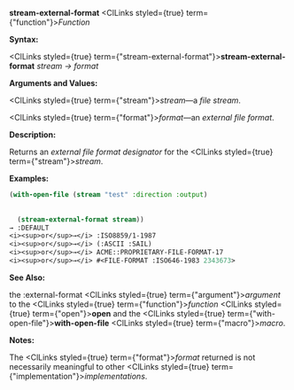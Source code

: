 **stream-external-format** <ClLinks styled={true} term={"function"}><i>Function</i></ClLinks> 



**Syntax:** 



<ClLinks styled={true} term={"stream-external-format"}><b>stream-external-format</b></ClLinks> *stream → format* 



**Arguments and Values:** 



<ClLinks styled={true} term={"stream"}><i>stream</i></ClLinks>—a *file stream*. 



<ClLinks styled={true} term={"format"}><i>format</i></ClLinks>—an *external file format*. 



**Description:** 



Returns an *external file format designator* for the <ClLinks styled={true} term={"stream"}><i>stream</i></ClLinks>. 



**Examples:**
```lisp
(with-open-file (stream "test" :direction :output) 
  
  
  (stream-external-format stream)) 
→ :DEFAULT 
<i><sup>or</sup>→</i> :ISO8859/1-1987 
<i><sup>or</sup>→</i> (:ASCII :SAIL) 
<i><sup>or</sup>→</i> ACME::PROPRIETARY-FILE-FORMAT-17 
<i><sup>or</sup>→</i> #<FILE-FORMAT :ISO646-1983 2343673> 
```
**See Also:** 



the :external-format <ClLinks styled={true} term={"argument"}><i>argument</i></ClLinks> to the <ClLinks styled={true} term={"function"}><i>function</i></ClLinks> <ClLinks styled={true} term={"open"}><b>open</b></ClLinks> and the <ClLinks styled={true} term={"with-open-file"}><b>with-open-file</b></ClLinks> <ClLinks styled={true} term={"macro"}><i>macro</i></ClLinks>. 



**Notes:** 



The <ClLinks styled={true} term={"format"}><i>format</i></ClLinks> returned is not necessarily meaningful to other <ClLinks styled={true} term={"implementation"}><i>implementations</i></ClLinks>. 



